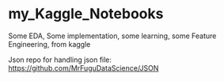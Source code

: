 # my_Kaggle_Notebooks
Some EDA,
Some implementation,
some learning, 
some Feature Engineering, 
from kaggle


Json repo for handling json file: https://github.com/MrFuguDataScience/JSON
